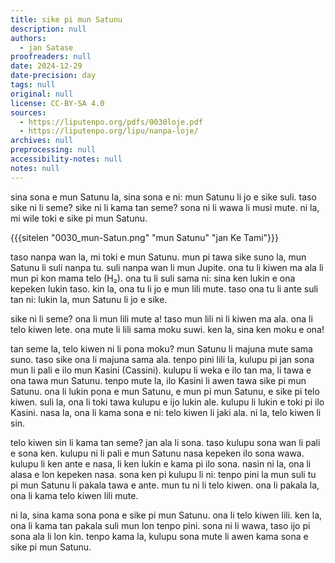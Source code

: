 ```yaml
---
title: sike pi mun Satunu
description: null
authors:
  - jan Satase
proofreaders: null
date: 2024-12-29
date-precision: day
tags: null
original: null
license: CC-BY-SA 4.0
sources:
  - https://liputenpo.org/pdfs/0030loje.pdf
  - https://liputenpo.org/lipu/nanpa-loje/
archives: null
preprocessing: null
accessibility-notes: null
notes: null
---
```


sina sona e mun Satunu la, sina sona e ni: mun Satunu li jo e sike suli. taso sike ni li seme? sike ni li kama tan seme? sona ni li wawa li musi mute. ni la, mi wile toki e sike pi mun Satunu.

{{{sitelen "0030_mun-Satun.png" "mun Satunu" "jan Ke Tami"}}}

taso nanpa wan la, mi toki e mun Satunu. mun pi tawa sike suno la, mun Satunu li suli nanpa tu. suli nanpa wan li mun Jupite. ona tu li kiwen ma ala li mun pi kon mama telo (H₂). ona tu li suli sama ni: sina ken lukin e ona kepeken lukin taso. kin la, ona tu li jo e mun lili mute. taso ona tu li ante suli tan ni: lukin la, mun Satunu li jo e sike.

sike ni li seme? ona li mun lili mute a\! taso mun lili ni li kiwen ma ala. ona li telo kiwen lete. ona mute li lili sama moku suwi. ken la, sina ken moku e ona\!

tan seme la, telo kiwen ni li pona moku? mun Satunu li majuna mute sama suno. taso sike ona li majuna sama ala. tenpo pini lili la, kulupu pi jan sona mun li pali e ilo mun Kasini (Cassini). kulupu li weka e ilo tan ma, li tawa e ona tawa mun Satunu. tenpo mute la, ilo Kasini li awen tawa sike pi mun Satunu. ona li lukin pona e mun Satunu, e mun pi mun Satunu, e sike pi telo kiwen. suli la, ona li toki tawa kulupu e ijo lukin ale. kulupu li lukin e toki pi ilo Kasini. nasa la, ona li kama sona e ni: telo kiwen li jaki ala. ni la, telo kiwen li sin.

telo kiwen sin li kama tan seme? jan ala li sona. taso kulupu sona wan li pali e sona ken. kulupu ni li pali e mun Satunu nasa kepeken ilo sona wawa. kulupu li ken ante e nasa, li ken lukin e kama pi ilo sona. nasin ni la, ona li alasa e lon kepeken nasa. sona ken pi kulupu li ni: tenpo pini la mun suli tu pi mun Satunu li pakala tawa e ante. mun tu ni li telo kiwen. ona li pakala la, ona li kama telo kiwen lili mute.

ni la, sina kama sona pona e sike pi mun Satunu. ona li telo kiwen lili. ken la, ona li kama tan pakala suli mun lon tenpo pini. sona ni li wawa, taso ijo pi sona ala li lon kin. tenpo kama la, kulupu sona mute li awen kama sona e sike pi mun Satunu.
